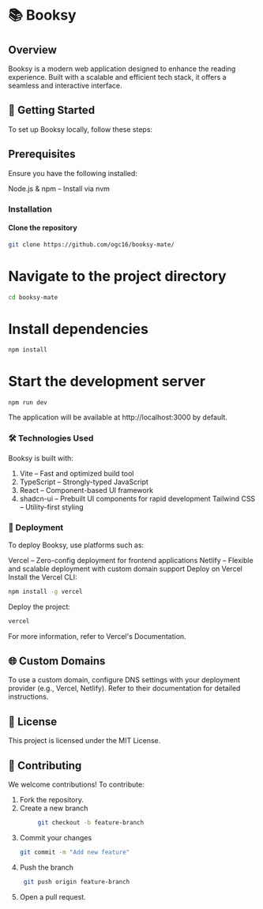 # 📚 Booksy
## Overview
Booksy is a modern web application designed to enhance the reading experience. Built with a scalable and efficient tech stack, it offers a seamless and interactive interface.

## 🔧 Getting Started
To set up Booksy locally, follow these steps:

## Prerequisites
Ensure you have the following installed:

Node.js & npm – Install via nvm
### Installation
#### Clone the repository
```sh
git clone https://github.com/ogc16/booksy-mate/
```
# Navigate to the project directory
```sh 
cd booksy-mate
```

# Install dependencies
```sh
npm install
```

# Start the development server
```
npm run dev
```
The application will be available at http://localhost:3000 by default.

### 🛠️ Technologies Used
Booksy is built with:

1. Vite – Fast and optimized build tool
2. TypeScript – Strongly-typed JavaScript
3. React – Component-based UI framework
4. shadcn-ui – Prebuilt UI components for rapid development
Tailwind CSS – Utility-first styling

### 🚀 Deployment
To deploy Booksy, use platforms such as:

Vercel – Zero-config deployment for frontend applications
Netlify – Flexible and scalable deployment with custom domain support
Deploy on Vercel
Install the Vercel CLI:
```sh
npm install -g vercel
```
Deploy the project:
```sh
vercel
```
For more information, refer to Vercel's Documentation.

## 🌐 Custom Domains
To use a custom domain, configure DNS settings with your deployment provider (e.g., Vercel, Netlify). Refer to their documentation for detailed instructions.

## 📄 License
This project is licensed under the MIT License.

## 🤝 Contributing
We welcome contributions! To contribute:

1. Fork the repository.
2. Create a new branch
   ```sh
        git checkout -b feature-branch
   ```
3. Commit your changes
   ```sh
   git commit -m "Add new feature"
   ```
4. Push the branch
   ```sh
    git push origin feature-branch
   ```
5. Open a pull request.
